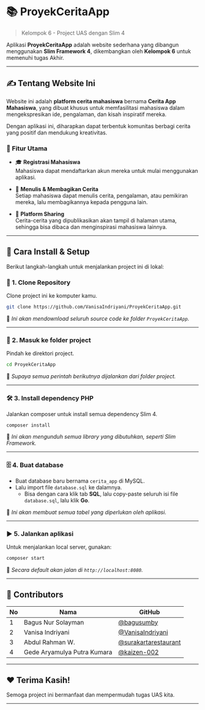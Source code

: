 # 📚 ProyekCeritaApp
> Kelompok 6 - Project UAS dengan Slim 4


Aplikasi **ProyekCeritaApp** adalah website sederhana yang dibangun menggunakan **Slim Framework 4**, dikembangkan oleh **Kelompok 6** untuk memenuhi tugas Akhir.

---

## ✍️ Tentang Website Ini

Website ini adalah **platform cerita mahasiswa** bernama **Cerita App Mahasiswa**, yang dibuat khusus untuk memfasilitasi mahasiswa dalam mengekspresikan ide, pengalaman, dan kisah inspiratif mereka.  

Dengan aplikasi ini, diharapkan dapat terbentuk komunitas berbagi cerita yang positif dan mendukung kreativitas.

### 🚀 Fitur Utama
- 🎓 **Registrasi Mahasiswa**  
  Mahasiswa dapat mendaftarkan akun mereka untuk mulai menggunakan aplikasi.
  
- 📝 **Menulis & Membagikan Cerita**  
  Setiap mahasiswa dapat menulis cerita, pengalaman, atau pemikiran mereka, lalu membagikannya kepada pengguna lain.
  
- 💬 **Platform Sharing**  
  Cerita-cerita yang dipublikasikan akan tampil di halaman utama, sehingga bisa dibaca dan menginspirasi mahasiswa lainnya.

---

## 🚀 Cara Install & Setup

Berikut langkah-langkah untuk menjalankan project ini di lokal:

### 🧩 1. Clone Repository
Clone project ini ke komputer kamu.
```bash
git clone https://github.com/VanisaIndriyani/ProyekCeritaApp.git
```
📌 *Ini akan mendownload seluruh source code ke folder `ProyekCeritaApp`.*

---

### 📂 2. Masuk ke folder project
Pindah ke direktori project.
```bash
cd ProyekCeritaApp
```
📌 *Supaya semua perintah berikutnya dijalankan dari folder project.*

---

### 🛠 3. Install dependency PHP
Jalankan composer untuk install semua dependency Slim 4.
```bash
composer install
```
📌 *Ini akan mengunduh semua library yang dibutuhkan, seperti Slim Framework.*

---

### 🗄 4. Buat database
- Buat database baru bernama `cerita_app` di MySQL.
- Lalu import file `database.sql` ke dalamnya.
  - Bisa dengan cara klik tab **SQL**, lalu copy-paste seluruh isi file `database.sql`, lalu klik **Go**.

📌 *Ini akan membuat semua tabel yang diperlukan oleh aplikasi.*

---

### ▶️ 5. Jalankan aplikasi
Untuk menjalankan local server, gunakan:
```bash
composer start
```
📌 *Secara default akan jalan di `http://localhost:8080`.*

---

## 👥 Contributors

| No | Nama | GitHub |
|----|------|--------|
| 1 | Bagus Nur Solayman | [@bagusumby](https://github.com/bagusumby) |
| 2 | Vanisa Indriyani | [@VanisaIndriyani](https://github.com/VanisaIndriyani) |
| 3 | Abdul Rahman W. | [@surakartarestaurant](https://github.com/surakartarestaurant) |
| 4 | Gede Aryamulya Putra Kumara | [@kaizen-002](https://github.com/kaizen-002) |
---

## ❤️ Terima Kasih!
Semoga project ini bermanfaat dan mempermudah tugas UAS kita.

---
